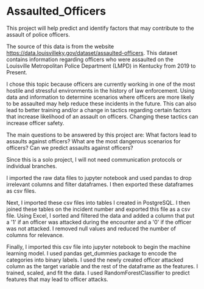 # Assaulted_Officers

This project will help predict and identify factors that may contribute to the assault of police officers. 

The source of this data is from the website https://data.louisvilleky.gov/dataset/assaulted-officers. This dataset contains information regarding officers who were assaulted on the Louisville Metropolitan Police Department (LMPD) in Kentucky from 2019 to Present.

I chose this topic because officers are currently working in one of the most hostile and stressful environments in the history of law enforcement. Using data and information to determine scenarios where officers are more likely to be assaulted may help reduce these incidents in the future. This can also lead to better training and/or a change in tactics regarding certain factors that increase likelihood of an assault on officers. Changing these tactics can increase officer safety. 

The main questions to be answered by this project are: What factors lead to assaults against officers? What are the most dangerous scenarios for officers? Can we predict assaults against officers?

Since this is a solo project, I will not need communication protocols or individual branches.

I imported the raw data files to jupyter notebook and used pandas to drop irrelevant columns and filter dataframes. I then exported these dataframes as csv files.

Next, I imported these csv files into tables I created in PostgreSQL. I then joined these tables on the incident number and exported this file as a csv file. Using Excel, I sorted and filtered the data and added a column that put a '1' if an officer was attacked during the encounter and a '0' if the officer was not attacked. I removed null values and reduced the number of columns for relevance. 

Finally, I imported this csv file into jupyter notebook to begin the machine learning model. I used pandas get_dummies package to encode the categories into binary labels. I used the newly created officer attacked column as the target variable and the rest of the dataframe as the features. I trained, scaled, and fit the data. I used RandomForestClassifier to predict features that may lead to officer attacks. 
